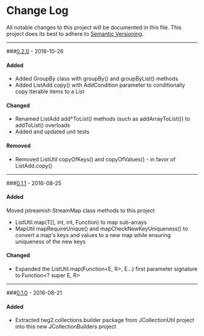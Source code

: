 # Change Log
All notable changes to this project will be documented in this file.
This project does its best to adhere to [Semantic Versioning](http://semver.org/).


--------
###[0.2.0](N/A) - 2016-10-26
#### Added
* Added GroupBy class with groupBy() and groupByList() methods
* Added ListAdd.copy() with AddCondition parameter to conditionally copy Iterable items to a List

#### Changed
* Renamed ListAdd add*ToList() methods (such as addArrayToList()) to addToList() overloads
* Added and updated unit tests

#### Removed
* Removed ListUtil copyOfKeys() and copyOfValues() - in favor of ListAdd.copy()


--------
###[0.1.1](https://github.com/TeamworkGuy2/JCollectionBuilders/commit/ba023070fa9e73f73e61b012a6815eb27237d203) - 2016-08-25
#### Added
Moved jstreamish StreamMap class methods to this project
* ListUtil.map(T[], int, int, Function) to map sub-arrays
* MapUtil mapRequireUnique() and mapCheckNewKeyUniqueness() to convert a map's keys and values to a new map while ensuring uniqueness of the new keys

#### Changed
* Expanded the ListUtil.map(Function<E, R>, E...) first parameter signature to Function<? super E, R>


--------
###[0.1.0](https://github.com/TeamworkGuy2/JCollectionBuilders/commit/0a48938c4ca2ed7d6b473642fd5da9c56a94b3e5) - 2016-08-21
#### Added
* Extracted twg2.collections.builder package from JCollectionUtil project into this new JCollectionBuilders project

